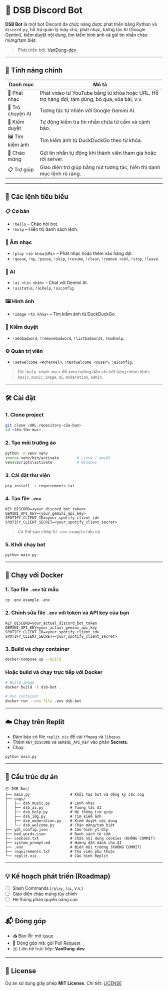 # 🤖 DSB Discord Bot

**DSB Bot** là một bot Discord đa chức năng được phát triển bằng Python và `discord.py`, hỗ trợ quản lý máy chủ, phát nhạc, tương tác AI (Google Gemini), kiểm duyệt nội dung, tìm kiếm hình ảnh và gửi tin nhắn chào mừng/tạm biệt.
 
> Phát triển bởi: [VanDung-dev](https://github.com/VanDung-dev)

---

## 🚀 Tính năng chính

| Danh mục       | Mô tả |
|----------------|-------|
| 🎵 Phát nhạc     | Phát video từ YouTube bằng từ khóa hoặc URL. Hỗ trợ hàng đợi, tạm dừng, bỏ qua, xóa bài, v.v. |
| 🤖 Trò chuyện AI | Tương tác tự nhiên với Google Gemini AI. |
| 🚨 Kiểm duyệt    | Tự động kiểm tra tin nhắn chứa từ cấm và cảnh báo. |
| 🖼️ Tìm kiếm ảnh | Tìm kiếm ảnh từ DuckDuckGo theo từ khóa. |
| 👋 Chào mừng     | Gửi tin nhắn tự động khi thành viên tham gia hoặc rời server. |
| 📋 Trợ giúp      | Giao diện trợ giúp bằng nút tương tác, hiển thị danh mục lệnh rõ ràng. |

---

## 🧠 Các lệnh tiêu biểu

### 📋 Cơ bản
- `!hello` – Chào hỏi bot.
- `!help` – Hiển thị danh sách lệnh.

### 🎵 Âm nhạc
- `!play <từ khóa|URL>` – Phát nhạc hoặc thêm vào hàng đợi.
- `!queue`, `!np`, `!pause`, `!skip`, `!resume`, `!clear`, `!remove <số>`, `!stop`, `!leave`.

### 🤖 AI
- `!ai <tin nhắn>` – Chat với Gemini AI.
- `!aistatus`, `!aihelp`, `!aiconfig`.

### 🖼️ Hình ảnh
- `!image <từ khóa>` – Tìm kiếm ảnh từ DuckDuckGo.

### 🚨 Kiểm duyệt
- `!addbadword`, `!removebadword`, `!listbadwords`, `!modhelp`.

### ⚙️ Quản trị viên
- `!setwelcome <#channel>`, `!testwelcome <@user>`, `!aiconfig`.

> Gõ `!help <danh mục>` để xem hướng dẫn chi tiết từng nhóm lệnh: `basic`, `music`, `image`, `ai`, `moderation`, `admin`.

---

## 🛠️ Cài đặt

### 1. Clone project
```bash
git clone <URL-repository-của-bạn>
cd <tên-thư-mục>
```

### 2. Tạo môi trường ảo

```bash
python -m venv venv
source venv/bin/activate        # Linux / macOS
venv\Scripts\activate           # Windows
```

### 3. Cài đặt thư viện

```bash
pip install -r requirements.txt
```

### 4. Tạo file `.env`

```env
KEY_DISCORD=<your_discord_bot_token>
GEMINI_API_KEY=<your_gemini_api_key>
SPOTIFY_CLIENT_ID=<your_spotify_client_id>
SPOTIFY_CLIENT_SECRET=<your_spotify_client_secret>
```

> Có thể sao chép từ `.env.example` nếu có.

### 5. Khởi chạy bot

```bash
python main.py
```

---

## 🐳 Chạy với Docker

### 1. Tạo file `.env` từ mẫu

```bash
cp .env.example .env
```

### 2. Chỉnh sửa file `.env` với token và API key của bạn

```env
KEY_DISCORD=your_actual_discord_bot_token
GEMINI_API_KEY=your_actual_gemini_api_key
SPOTIFY_CLIENT_ID=<your_spotify_client_id>
SPOTIFY_CLIENT_SECRET=<your_spotify_client_secret>
```

### 3. Build và chạy container

```bash
docker-compose up --build
```

### Hoặc build và chạy trực tiếp với Docker

```bash
# Build image
docker build -t dsb-bot .

# Run container
docker run --env-file .env dsb-bot
```

---

## ☁️ Chạy trên Replit

* Đảm bảo có file `replit.nix` để cài `ffmpeg` và `libopus`.
* Thêm `KEY_DISCORD` và `GEMINI_API_KEY` vào phần **Secrets**.
* Chạy:

```bash
python main.py
```

---

## 📁 Cấu trúc dự án

```
📦 DSB-Bot/
├── main.py                  # Khởi tạo bot và đăng ký các cog
├── cogs/
│   ├── dsb_music.py         # Lệnh nhạc
│   ├── dsb_ai.py            # Tương tác AI
│   ├── dsb_help.py          # Hệ thống trợ giúp
│   ├── dsb_img.py           # Tìm kiếm ảnh
│   ├── dsb_moderation.py    # Kiểm duyệt nội dung
│   └── dsb_welcome.py       # Chào mừng/tạm biệt
├── ydl_config.json          # Cấu hình yt-dlp
├── bad_words.json           # Danh sách từ cấm
├── cookies.txt              # Chứa nội dung cookies (KHÔNG COMMIT)
├── system_prompt.md         # Hướng dẫn dành cho AI
├── .env                     # Biến môi trường (KHÔNG COMMIT)
├── requirements.txt         # Thư viện phụ thuộc
└── replit.nix               # Cấu hình Replit
```

---

## 💡 Kế hoạch phát triển (Roadmap)

* [ ] Slash Commands (`/play`, `/ai`, v.v.)
* [ ] Giao diện chào mừng tùy chỉnh
* [ ] Hệ thống phân quyền nâng cao

---

## 📬 Đóng góp

* 📥 Báo lỗi: mở [issue](https://github.com/VanDung-dev/DSB-bot/issues)
* 🔁 Đóng góp mã: gửi Pull Request
* ✉️ Liên hệ trực tiếp: **VanDung-dev**

---

## 📄 License

Dự án sử dụng giấy phép **MIT License**.
Chi tiết: [LICENSE](./LICENSE)